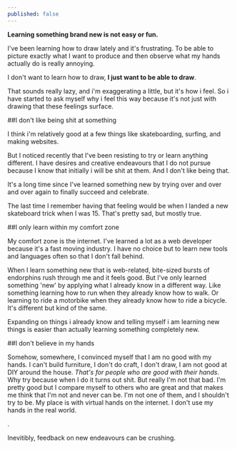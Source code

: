 ```yaml
---
published: false
---
```




**Learning something brand new is not easy or fun.**

I've been learning how to draw lately and it's frustrating. To be able to picture exactly what I want to produce and then observe what my hands actually do is really annoying.

I don't want to learn how to draw, **I just want to be able to draw**.

That sounds really lazy, and i'm exaggerating a little, but it's how i feel. So i have started to ask myself why i feel this way because it's not just with drawing that these feelings surface.

##I don't like being shit at something

I think i'm relatively good at a few things like skateboarding, surfing, and making websites.

But I noticed recently that I've been resisting to try or learn anything different. I have desires and creative endeavours that I do not pursue because I know that initially i will be shit at them. And I don't like being that.

It's a long time since I've learned something new by trying over and over and over again to finally succeed and celebrate.

The last time I remember having that feeling would be when I landed a new skateboard trick when I was 15. That's pretty sad, but mostly true.

##I only learn within my comfort zone

My comfort zone is the internet. I've learned a lot as a web developer because it's a fast moving industry. I have no choice but to learn new tools and languages often so that I don't fall behind.

When I learn something new that is web-related, bite-sized bursts of endorphins rush through me and it feels good. But I've only learned something 'new' by applying what I already know in a different way. Like something learning how to run when they already know how to walk. Or learning to ride a motorbike when they already know how to ride a bicycle. It's different but kind of the same.

Expanding on things i already know and telling myself i am learning new things is easier than actually learning something completely new.

##I don't believe in my hands

Somehow, somewhere, I convinced myself that I am no good with my hands. I can't build furniture, I don't do craft, I don't draw, I am not good at DIY around the house. _That's for people who are good with their hands_. Why try because when I do it turns out shit. But really I'm not that bad. I'm pretty good but I compare myself to others who are great and that makes me think that I'm not and never can be. I'm not one of them, and I shouldn't try to be. My place is with virtual hands on the internet. I don't use my hands in the real world.

.

Inevitibly, feedback on new endeavours can be crushing.
